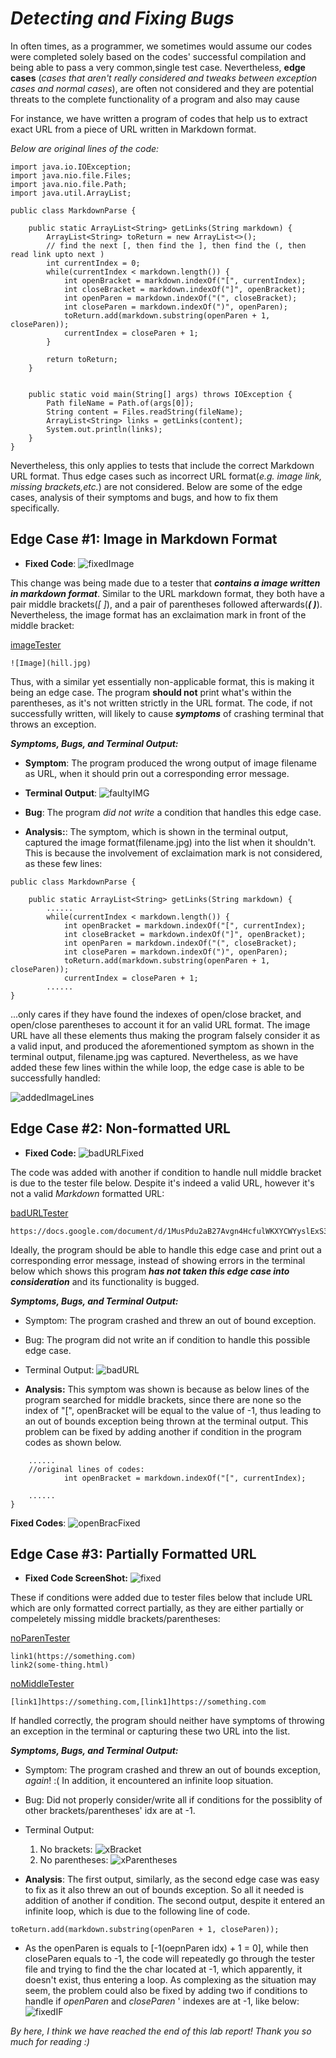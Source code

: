# _**Detecting and Fixing Bugs**_

In often times, as a programmer, we sometimes would assume our codes were completed solely based on the codes' successful compilation and being able to pass a very common,single test case. Nevertheless, **edge cases** (*cases that aren't really considered and tweaks between exception cases and normal cases*), are often not considered and they are potential threats to the complete functionality of a program and also may cause 

For instance, we have written a program of codes that help us to extract exact URL from a piece of URL written in Markdown format.

*Below are original lines of the code:*
```
import java.io.IOException;
import java.nio.file.Files;
import java.nio.file.Path;
import java.util.ArrayList;

public class MarkdownParse {

    public static ArrayList<String> getLinks(String markdown) {
        ArrayList<String> toReturn = new ArrayList<>();
        // find the next [, then find the ], then find the (, then read link upto next )
        int currentIndex = 0;
        while(currentIndex < markdown.length()) {
            int openBracket = markdown.indexOf("[", currentIndex);
            int closeBracket = markdown.indexOf("]", openBracket);
            int openParen = markdown.indexOf("(", closeBracket);
            int closeParen = markdown.indexOf(")", openParen);
            toReturn.add(markdown.substring(openParen + 1, closeParen));
            currentIndex = closeParen + 1;
        }

        return toReturn;
    }


    public static void main(String[] args) throws IOException {
        Path fileName = Path.of(args[0]);
        String content = Files.readString(fileName);
        ArrayList<String> links = getLinks(content);
	    System.out.println(links);
    }
}
```

Nevertheless, this only applies to tests that include the correct Markdown URL format. Thus edge cases such as incorrect URL format(*e.g. image link, missing brackets,etc.*) are not considered. Below are some of the edge cases, analysis of their symptoms and bugs, and how to fix them specifically. 

## **Edge Case #1**: Image in Markdown Format

* **Fixed Code**: 
![fixedImage](imageFixed.jpg)

This change was being made due to a tester that _**contains a image written in markdown format**_. Similar to the URL markdown format, they both have a pair middle brackets(*[ ]*), and a pair of parentheses followed afterwards(_**( )**_). Nevertheless, the image format has an exclaimation mark in front of the middle bracket:

[imageTester](https://github.com/Angelsofttoy/markdown-parser/commit/1ecc65669019dd79b5b21be89c6119f827dc83ab)

```
![Image](hill.jpg)
``` 

Thus, with a similar yet essentially non-applicable format, this is making it being an edge case. The program **should not** print what's within the parentheses, as it's not written strictly in the URL format. The code, if not successfully written, will likely to cause _**symptoms**_ of crashing terminal that throws an exception. 

_**Symptoms, Bugs, and Terminal Output:**_

* **Symptom**: The program produced the wrong output of image filename as URL, when it should prin out a corresponding error message. 

* **Terminal Output**: 
![faultyIMG](faultyIMG.jpg)

* **Bug**: The program _did not write_ a condition that handles this edge case.

* **Analysis:**:
The symptom, which is shown in the terminal output, captured the image format(filename.jpg) into the list when it shouldn't.
This is because the involvement of exclaimation mark is not considered, as these few lines:
```
public class MarkdownParse {

    public static ArrayList<String> getLinks(String markdown) {
        ......
        while(currentIndex < markdown.length()) {
            int openBracket = markdown.indexOf("[", currentIndex);
            int closeBracket = markdown.indexOf("]", openBracket);
            int openParen = markdown.indexOf("(", closeBracket);
            int closeParen = markdown.indexOf(")", openParen);
            toReturn.add(markdown.substring(openParen + 1, closeParen));
            currentIndex = closeParen + 1;
        ......
}
```
...only cares if they have found the indexes of open/close bracket, and open/close parentheses to account it for an valid URL format. The image URL have all these elements thus making the program falsely consider it as a valid input, and produced the aforementioned symptom as shown in the terminal output, filename.jpg was captured. Nevertheless, as we have added these few lines within the while loop, the edge case is able to be successfully handled:

![addedImageLines](addImgLines.jpg)

## **Edge Case #2**: Non-formatted URL

* **Fixed Code:**
![badURLFixed](badUrlFixed.jpg)

The code was added with another if condition to handle null middle bracket is due to the tester file below. Despite it's indeed a valid URL, however it's not a valid *Markdown* formatted URL:

[badURLTester](https://github.com/Angelsofttoy/markdown-parser/blob/main/tester2.md)

```
https://docs.google.com/document/d/1MusPdu2aB27Avgn4HcfulWKXYCWYyslExS3XNQrzbjM/edit
```
Ideally, the program should be able to handle this edge case and print out a corresponding error message, instead of showing errors in the terminal below which shows this program _**has not taken this edge case into consideration**_ and its functionality is bugged. 

_**Symptoms, Bugs, and Terminal Output:**_

* Symptom: The program crashed and threw an out of bound exception. 

* Bug: The program did not write an if condition to handle this possible edge case.

* Terminal Output: 
![badURL](badURL.jpg)

* **Analysis:**
This symptom was shown is because as below lines of the program searched for middle brackets, since there are none so the index of "[", openBracket will be equal to the value of -1, thus leading to an out of bounds exception being thrown at the terminal output. This problem can be fixed by adding another if condition in the program codes as shown below. 

```
    ......
    //original lines of codes:
            int openBracket = markdown.indexOf("[", currentIndex);
           
    ......
}
```
**Fixed Codes**: 
![openBracFixed](openBracketIF.jpg)

## **Edge Case #3**: Partially Formatted URL

* **Fixed Code ScreenShot:**
![fixed](xUrlFormat.jpg)

These if conditions were added due to tester files below that include URL which are only formatted correct partially, as they are either partially or compeletely missing middle brackets/parentheses:

[noParenTester](https://github.com/Angelsofttoy/markdown-parser/blob/main/tester5.md)
```
link1(https://something.com)
link2(some-thing.html)
```

[noMiddleTester](https://github.com/Angelsofttoy/markdown-parser/blob/main/tester6.md)
```
[link1]https://something.com,[link1]https://something.com
```
If handled correctly, the program should neither have symptoms of throwing an exception in the terminal or capturing these two URL into the list. 

_**Symptoms, Bugs, and Terminal Output:**_

* Symptom: The program crashed and threw an out of bounds exception, *again*! :( In addition, it encountered an infinite loop situation. 

* Bug: Did not properly consider/write all if conditions for the possiblity of other brackets/parentheses' idx are at -1. 

* Terminal Output:
    1. No brackets: ![xBracket](noBracket.jpg)
    2. No parentheses: ![xParentheses](noParen.jpg)

* **Analysis**: The first output, similarly, as the second edge case was easy to fix as it also threw an out of bounds exception. So all it needed is addition of another if condition. The second output, despite it entered an infinite loop, which is due to the following line of code. 
```
toReturn.add(markdown.substring(openParen + 1, closeParen));
```
* As the openParen is equals to [-1(oepnParen idx) + 1 = 0], while then closeParen equals to -1, the code will repeatedly go through the tester file and trying to find the the char located at -1, which apparently, it doesn't exist, thus entering a loop. As complexing as the situation may seem, the problem could also be fixed by adding two if conditions to handle if *openParen* and *closeParen* ' indexes are at -1, like below: 
![fixedIF](3fixedIF.jpg)

*By here, I think we have reached the end of this lab report! Thank you so much for reading :)*